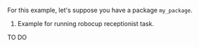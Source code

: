 For this example, let's suppose you have a package `my_package`.

1. Example for running robocup receptionist task. 

TO DO 


